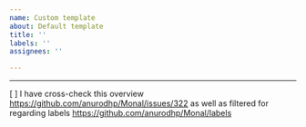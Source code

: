 ```yaml
---
name: Custom template
about: Default template
title: ''
labels: ''
assignees: ''

---
```


___________________________________
[ ] I have cross-check this overview https://github.com/anurodhp/Monal/issues/322 as well as filtered for regarding labels https://github.com/anurodhp/Monal/labels
